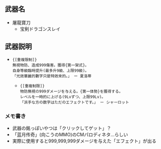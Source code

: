 ## 武器名
 - 屠龍寶刀
   - 宝剣ドラゴンスレイ

## 武器説明
 - ```
   {[重複限制]}
   無視物防、造成999傷害。獲得{第一架式}。
   自身等級臨時提升(最多升9級、上限99級)。
   「光效華麗的數字只是特效來的。」 ー 夏洛蒂
   ```
   - ```
     {[重複制限]}
     物防無視の999ダメージを与える。{第一体勢}を獲得する。
     レベルを一時的に上げる(9Lvずつ、上限99Lv)。
     「派手な方の数字はただのエフェクトです。」 ー シャーロット
     ```



### メモ書き
 - 武器の銘っぽいやつは「クリックしてゲット」？
 - 「蓝月传奇」(向こうのMMO)のCMパロディネタ…らしい  
 - 実際に使用すると999,999,999ダメージを与えた「エフェクト」が出る